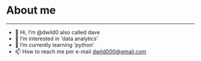 # About me 
--- 
- 👋 Hi, I’m @dwild0 also called dave
- 👀 I’m interested in 'data analytics'
- 🌱 I’m currently learning 'python' 
- 📫 How to reach me per e-mail dwild000@gmail.com

<!---
dwild0/dwild0 is a ✨ special ✨ repository because its `README.md` (this file) appears on your GitHub profile.
You can click the Preview link to take a look at your changes.
--->
